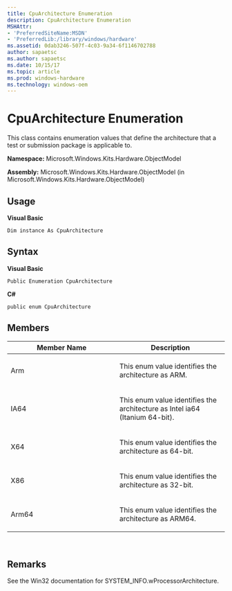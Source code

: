 ```yaml
---
title: CpuArchitecture Enumeration
description: CpuArchitecture Enumeration
MSHAttr:
- 'PreferredSiteName:MSDN'
- 'PreferredLib:/library/windows/hardware'
ms.assetid: 0dab3246-507f-4c03-9a34-6f1146702788
author: sapaetsc
ms.author: sapaetsc
ms.date: 10/15/17
ms.topic: article
ms.prod: windows-hardware
ms.technology: windows-oem
---
```


# CpuArchitecture Enumeration


This class contains enumeration values that define the architecture that a test or submission package is applicable to.

**Namespace:** Microsoft.Windows.Kits.Hardware.ObjectModel

**Assembly:** Microsoft.Windows.Kits.Hardware.ObjectModel (in Microsoft.Windows.Kits.Hardware.ObjectModel)

## <span id="Usage"></span><span id="usage"></span><span id="USAGE"></span>Usage


**Visual Basic**

`Dim instance As CpuArchitecture`

## <span id="Syntax"></span><span id="syntax"></span><span id="SYNTAX"></span>Syntax


**Visual Basic**

`Public Enumeration CpuArchitecture`

**C#**

`public enum CpuArchitecture`

## <span id="Members"></span><span id="members"></span><span id="MEMBERS"></span>Members


<table>
<colgroup>
<col width="50%" />
<col width="50%" />
</colgroup>
<thead>
<tr class="header">
<th>Member Name</th>
<th>Description</th>
</tr>
</thead>
<tbody>
<tr class="odd">
<td><p>Arm</p></td>
<td><p>This enum value identifies the architecture as ARM.</p></td>
</tr>
<tr class="even">
<td><p>IA64</p></td>
<td><p>This enum value identifies the architecture as Intel ia64 (Itanium 64-bit).</p></td>
</tr>
<tr class="odd">
<td><p>X64</p></td>
<td><p>This enum value identifies the architecture as 64-bit.</p></td>
</tr>
<tr class="even">
<td><p>X86</p></td>
<td><p>This enum value identifies the architecture as 32-bit.</p></td>
</tr>
<tr class="odd">
<td><p>Arm64</p></td>
<td><p>This enum value identifies the architecture as ARM64.</p></td>
</tr>
</tbody>
</table>

 

## <span id="Remarks"></span><span id="remarks"></span><span id="REMARKS"></span>Remarks


See the Win32 documentation for SYSTEM\_INFO.wProcessorArchitecture.

 

 






